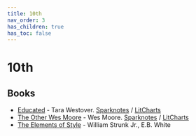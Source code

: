 ```yaml
---
title: 10th
nav_order: 3
has_children: true
has_toc: false
---
```


# 10th
## Books
- [Educated](/10th/Educated) - Tara Westover. [Sparknotes](https://www.sparknotes.com/lit/educated/) / [LitCharts](https://www.litcharts.com/lit/educated)
- [The Other Wes Moore](/10th/The-Other-Wes-Moore) - Wes Moore. [Sparknotes](https://www.sparknotes.com/lit/other-wes-moore/) / [LitCharts](https://www.litcharts.com/lit/the-other-wes-moore)
- [The Elements of Style](/10th/The-Elements-of-Style) - William Strunk Jr., E.B. White

<script>if (location.href.endsWith('.html')) window.history.replaceState({}, document.title, location.href.substring(0, location.href.length-5));</script>